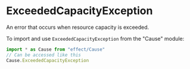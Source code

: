 # ExceededCapacityException

An error that occurs when resource capacity is exceeded.

To import and use `ExceededCapacityException` from the "Cause" module:

```ts
import * as Cause from "effect/Cause"
// Can be accessed like this
Cause.ExceededCapacityException
```
